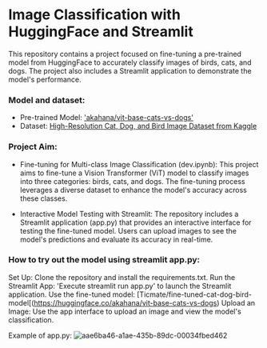 # Image Classification with HuggingFace and Streamlit

This repository contains a project focused on fine-tuning a pre-trained model from HuggingFace to accurately classify images of birds, cats, and dogs. The project also includes a Streamlit application to demonstrate the model's performance.

### Model and dataset:
- Pre-trained Model: ['akahana/vit-base-cats-vs-dogs'](https://huggingface.co/akahana/vit-base-cats-vs-dogs)
- Dataset: [High-Resolution Cat, Dog, and Bird Image Dataset from Kaggle](https://www.kaggle.com/datasets/mahmoudnoor/high-resolution-catdogbird-image-dataset-13000/data)


### Project Aim:
- Fine-tuning for Multi-class Image Classification (dev.ipynb): This project aims to fine-tune a Vision Transformer (ViT) model to classify images into three categories: birds, cats, and dogs. The fine-tuning process leverages a diverse dataset to enhance the model's accuracy across these classes.

- Interactive Model Testing with Streamlit: The repository includes a Streamlit application (app.py) that provides an interactive interface for testing the fine-tuned model. Users can upload images to see the model's predictions and evaluate its accuracy in real-time.

### How to try out the model using streamlit app.py:
Set Up: Clone the repository and install the requirements.txt.
Run the Streamlit App: 'Execute streamlit run app.py' to launch the Streamlit application.
Use the fine-tuned model: [Ticmate/fine-tuned-cat-dog-bird-model[(https://huggingface.co/akahana/vit-base-cats-vs-dogs)
Upload an Image: Use the app interface to upload an image and view the model's classification.

Example of app.py:
![aae6ba46-a1ae-435b-89dc-00034fbed462](https://github.com/user-attachments/assets/69237f34-94e2-41b2-a153-b748a30ecd30)

